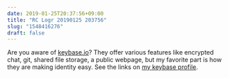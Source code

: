 ```yaml
---
date: 2019-01-25T20:37:56+09:00
title: "RC Logr 20190125 203756"
slug: "1548416276"
draft: false
---
```


Are you aware of [keybase.io](https://keybase.io)? They offer various features like encrypted chat, git, shared file storage, a public webpage, but my favorite part is how they are making identity easy. See the links on [my keybase profile](https://rickcogley.keybase.pub).
